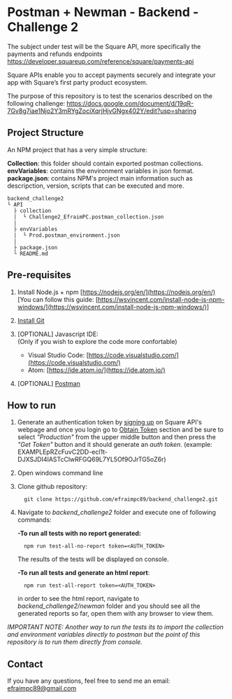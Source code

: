 # Postman + Newman - Backend - Challenge 2
The subject under test will be the Square API, more specifically the payments and refunds endpoints 
https://developer.squareup.com/reference/square/payments-api

Square APIs enable you to accept payments securely and integrate your app with Square’s first party product ecosystem.

The purpose of this repository is to test the scenarios described on the following challenge:
https://docs.google.com/document/d/19qR-7Gv8g7iae1Njo2Y3mRYgZociXqrjHjvGNgx402Y/edit?usp=sharing


## Project Structure

An NPM project that has a very simple structure:

**Collection**: this folder should contain exported postman collections.
**envVariables**: contains the environment variables in json format.
**package.json**: contains NPM's project main information such as descripction, version, scripts that can be executed and more.
```
backend_challenge2
└ API
  ├ collection
  |  └ Challenge2_EfraimPC.postman_collection.json
  | 
  ├ envVariables
  |  └ Prod.postman_environment.json
  | 
  ├ package.json
  └ README.md
```

## Pre-requisites

1. Install Node.js + npm [https://nodejs.org/en/](https://nodejs.org/en/)  
[You can follow this guide: [https://wsvincent.com/install-node-js-npm-windows/](https://wsvincent.com/install-node-js-npm-windows/)]  

2. [Install Git](https://git-scm.com/downloads)
3. [OPTIONAL] Javascript IDE:  
	   (Only if you wish to explore the code more confortable)
	- Visual Studio Code: [https://code.visualstudio.com/](https://code.visualstudio.com/)  
	- Atom: [https://ide.atom.io/](https://ide.atom.io/) 
4. [OPTIONAL] [Postman](https://www.postman.com/downloads/) 

## How to run 

1. Generate an authentication token by [signing up](https://squareup.com/login?app=developer&return_to=https://developer.squareup.com/reference/square/payments-api) on Square API's webpage and once you login go to [Obtain Token](https://developer.squareup.com/explorer/square/oauth-api/obtain-token) section and be sure to select *"Production"* from the upper middle button and then press the *"Get Token"* button and it should generate an *auth token*. 
(example: EXAMPLEpRZcFuvC2DD-ecl1t-DJXSJDI4IASTcClwRFGQ69L7YL5Of9OJrTG5oZ6r)

3. Open windows command line
4. Clone github repository: 

		 git clone https://github.com/efraimpc89/backend_challenge2.git

5. Navigate to *backend_challenge2* folder and execute one of following commands:
	
	**-To run all tests with no report generated:**

		 npm run test-all-no-report token=<AUTH_TOKEN>

	The results of the tests will be displayed on console.
	
	**-To run all tests and generate an html report**:

		 npm run test-all-report token=<AUTH_TOKEN>

	 in order to see the html report, navigate to *backend_challenge2/newman* folder and you should see all the generated reports so far, open them with any browser to view them.


*IMPORTANT NOTE: Another way to run the tests its to import the collection and environment variables directly to postman but the point of this repository is to run them directly from console.*

## Contact

If you have any questions, feel free to send me an email:
efraimpc89@gmail.com

```